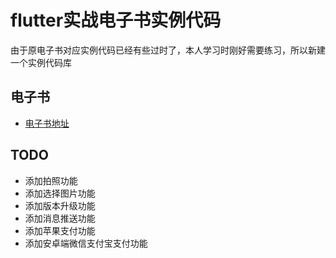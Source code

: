 # flutter实战电子书实例代码

由于原电子书对应实例代码已经有些过时了，本人学习时刚好需要练习，所以新建一个实例代码库

## 电子书

- [电子书地址](https://book.flutterchina.club/)

## TODO
- 添加拍照功能
- 添加选择图片功能
- 添加版本升级功能
- 添加消息推送功能
- 添加苹果支付功能
- 添加安卓端微信支付宝支付功能
